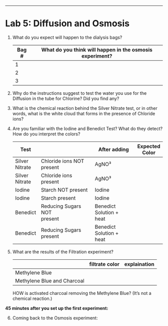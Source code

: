 ------

# Lab 5: Diffusion and Osmosis

1. What do you expect will happen to the dialysis bags?

   | Bag # | What do you think will happen in the osmosis experiment? |
   | ----- | -------------------------------------------------------- |
   | 1     |                                                          |
   | 2     |                                                          |
   | 3     |                                                          |

2. Why do the instructions suggest to test the water you use for the Diffusion in the tube for
   Chlorine? Did you find any?

3. What is the chemical reaction behind the Silver Nitrate test, or in other words, what is the
   white cloud that forms in the presence of Chloride ions?

4. Are you familiar with the Iodine and Benedict Test? What do they detect? How do you
   interpret the colors?

   | Test                 |                                 | After adding                 | Expected <br />Color |
   | -------------------- | ------------------------------- | ---------------------------- | -------------------- |
   | Silver <br />Nitrate | Chloride ions NOT present       | AgNO³                        |                      |
   | Silver <br />Nitrate | Chloride ions present           | AgNO³                        |                      |
   | Iodine               | Starch NOT present              | Iodine                       |                      |
   | Iodine               | Starch  present                 | Iodine                       |                      |
   | Benedict             | Reducing Sugars NOT<br/>present | Benedict Solution +<br/>heat |                      |
   | Benedict             | Reducing Sugars<br/>present     | Benedict Solution +<br/>heat |                      |

   

5. What are the results of the Filtration experiment?

      |                             | filtrate color | explaination |
      | --------------------------- | -------------- | ------------ |
      | Methylene Blue              |                |              |
      | Methylene Blue and Charcoal |                |              |

      HOW is activated charcoal removing the Methylene Blue? (It’s not a chemical reaction.)
      

**45 minutes after you set up the first experiment:**

6. Coming back to the Osmosis experiment:

